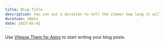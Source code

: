 ```yaml
---
title: Blog Title
description: You can set a duration to tell the viewer how long it will take to watch it。
duration: 20min
date: 2023-05-01
---
```


Use [Vitesse Them for Astro](https://astro.build/themes/details/vitesse-theme-for-astro/) to start writing your blog posts.
